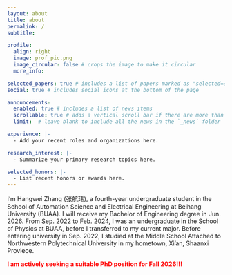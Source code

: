 ```yaml
---
layout: about
title: about
permalink: /
subtitle: 

profile:
  align: right
  image: prof_pic.png
  image_circular: false # crops the image to make it circular
  more_info: 

selected_papers: true # includes a list of papers marked as "selected={true}"
social: true # includes social icons at the bottom of the page

announcements:
  enabled: true # includes a list of news items
  scrollable: true # adds a vertical scroll bar if there are more than 3 news items
  limit:  # leave blank to include all the news in the `_news` folder

experience: |-
  - Add your recent roles and organizations here.

research_interest: |-
  - Summarize your primary research topics here.

selected_honors: |-
  - List recent honors or awards here.
---
```


I’m Hangwei Zhang (张航玮), a fourth-year undergraduate student in the School of Automation Science and Electrical Engineering at Beihang University (BUAA). I will receive my Bachelor of Engineering degree in Jun. 2026. From Sep. 2022 to Feb. 2024, I was an undergraduate in the School of Physics at BUAA, before I transferred to my current major. Before entering university in Sep. 2022, I studied at the Middle School Attached to Northwestern Polytechnical University in my hometown, Xi’an, Shaanxi Proviece.

**<span style="color:red;">I am actively seeking a suitable PhD position for Fall 2026!!!</span>**


<!--
Write your biography here. Tell the world about yourself. Link to your favorite [subreddit](http://reddit.com). You can put a picture in, too. The code is already in, just name your picture `prof_pic.jpg` and put it in the `img/` folder.

Put your address / P.O. box / other info right below your picture. You can also disable any of these elements by editing `profile` property of the YAML header of your `_pages/about.md`. Edit `_bibliography/papers.bib` and Jekyll will render your [publications page](/al-folio/publications/) automatically.

Link to your social media connections, too. This theme is set up to use [Font Awesome icons](https://fontawesome.com/) and [Academicons](https://jpswalsh.github.io/academicons/), like the ones below. Add your Facebook, Twitter, LinkedIn, Google Scholar, or just disable all of them.
-->
